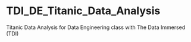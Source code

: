 # TDI_DE_Titanic_Data_Analysis
Titanic Data Analysis for Data Engineering class with The Data Immersed (TDI)
